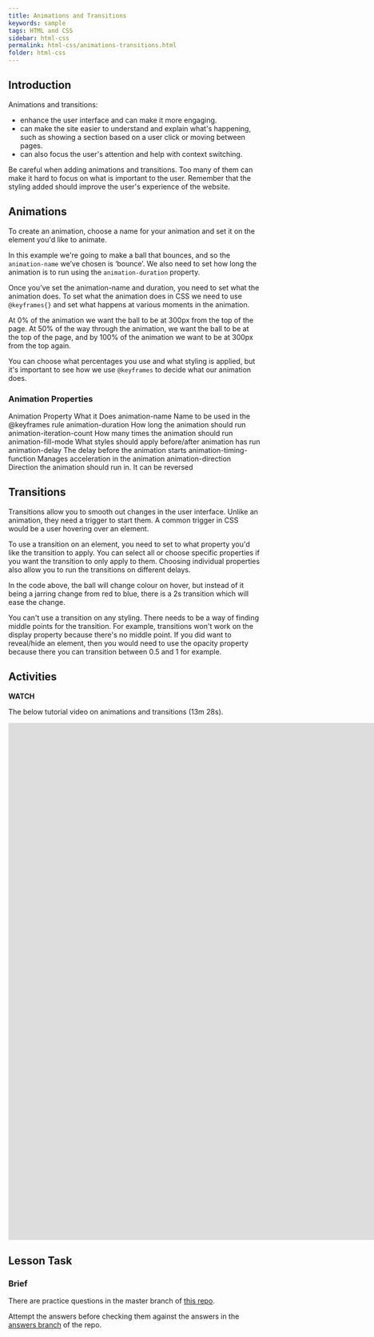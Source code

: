 ```yaml
---
title: Animations and Transitions
keywords: sample
tags: HTML and CSS
sidebar: html-css
permalink: html-css/animations-transitions.html
folder: html-css
---
```

## Introduction

Animations and transitions:
- enhance the user interface and can make it more engaging. 
- can make the site easier to understand and explain what's happening, such as showing a section based on a user click or moving between pages. 
- can also focus the user's attention and help with context switching. 

Be careful when adding animations and transitions. Too many of them can make it hard to focus on what is important to the user. Remember that the styling added should improve the user's experience of the website.

## Animations

To create an animation, choose a name for your animation and set it on the element you'd like to animate.

In this example we're going to make a ball that bounces, and so the `animation-name` we’ve chosen is ‘bounce’. We also need to set how long the animation is to run using the `animation-duration` property. 

Once you’ve set the animation-name and duration, you need to set what the animation does. To set what the animation does in CSS we need to use `@keyframes{}` and set what happens at various moments in the animation.

At 0% of the animation we want the ball to be at 300px from the top of the page. At 50% of the way through the animation, we want the ball to be at the top of the page, and by 100% of the animation we want to be at 300px from the top again.

You can choose what percentages you use and what styling is applied, but it's important to see how we use `@keyframes` to decide what our animation does.

### Animation Properties

Animation Property	What it Does
animation-name	Name to be used in the @keyframes rule
animation-duration	How long the animation should run
animation-iteration-count	How many times the animation should run
animation-fill-mode	What styles should apply before/after animation has run
animation-delay	The delay before the animation starts
animation-timing-function	Manages acceleration in the animation
animation-direction	Direction the animation should run in. It can be reversed

## Transitions

Transitions allow you to smooth out changes in the user interface. Unlike an animation, they need a trigger to start them. A common trigger in CSS would be a user hovering over an element.

To use a transition on an element, you need to set to what property you'd like the transition to apply. You can select all or choose specific properties if you want the transition to only apply to them. Choosing individual properties also allow you to run the transitions on different delays.

In the code above, the ball will change colour on hover, but instead of it being a jarring change from red to blue, there is a 2s transition which will ease the change.

You can't use a transition on any styling. There needs to be a way of finding middle points for the transition. For example, transitions won't work on the display property because there's no middle point. If you did want to reveal/hide an element, then you would need to use the opacity property because there you can transition between 0.5 and 1 for example.

## Activities

**WATCH**

The below tutorial video on animations and transitions (13m 28s).

<iframe src="https://player.vimeo.com/video/630771102?h=9ff631e16b&amp;badge=0&amp;autopause=0&amp;player_id=0&amp;app_id=58479" width="1914" height="1034" frameborder="0" allow="autoplay; fullscreen; picture-in-picture" allowfullscreen title="Animations and Transitions"></iframe>

## Lesson Task

### Brief

There are practice questions in the master branch of [this repo](https://github.com/Noroff-Education/lesson-task-htmlcss-module4-lesson2).

Attempt the answers before checking them against the answers in the [answers branch](https://github.com/Noroff-Education/lesson-task-htmlcss-module4-lesson2/tree/answers) of the repo.
